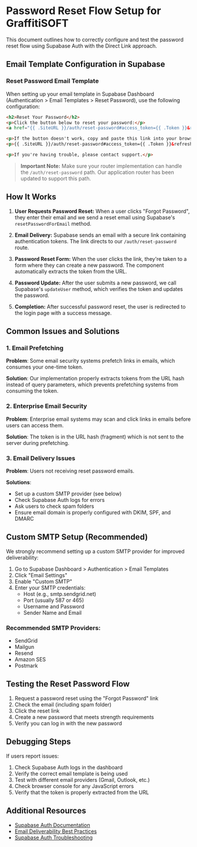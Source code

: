# Password Reset Flow Setup for GraffitiSOFT

This document outlines how to correctly configure and test the password reset flow using Supabase Auth with the Direct Link approach.

## Email Template Configuration in Supabase

### Reset Password Email Template

When setting up your email template in Supabase Dashboard (Authentication > Email Templates > Reset Password), use the following configuration:

```html
<h2>Reset Your Password</h2>
<p>Click the button below to reset your password:</p>
<a href="{{ .SiteURL }}/auth/reset-password#access_token={{ .Token }}&refresh_token={{ .RefreshToken }}&expires_in={{ .ExpiresIn }}&token_type=bearer&type=recovery">Reset Password</a>

<p>If the button doesn't work, copy and paste this link into your browser:</p>
<p>{{ .SiteURL }}/auth/reset-password#access_token={{ .Token }}&refresh_token={{ .RefreshToken }}&expires_in={{ .ExpiresIn }}&token_type=bearer&type=recovery</p>

<p>If you're having trouble, please contact support.</p>
```

> **Important Note:** Make sure your router implementation can handle the `/auth/reset-password` path. Our application router has been updated to support this path.

## How It Works

1. **User Requests Password Reset:** When a user clicks "Forgot Password", they enter their email and we send a reset email using Supabase's `resetPasswordForEmail` method.

2. **Email Delivery:** Supabase sends an email with a secure link containing authentication tokens. The link directs to our `/auth/reset-password` route.

3. **Password Reset Form:** When the user clicks the link, they're taken to a form where they can create a new password. The component automatically extracts the token from the URL.

4. **Password Update:** After the user submits a new password, we call Supabase's `updateUser` method, which verifies the token and updates the password.

5. **Completion:** After successful password reset, the user is redirected to the login page with a success message.

## Common Issues and Solutions

### 1. Email Prefetching

**Problem**: Some email security systems prefetch links in emails, which consumes your one-time token.

**Solution**: Our implementation properly extracts tokens from the URL hash instead of query parameters, which prevents prefetching systems from consuming the token.

### 2. Enterprise Email Security

**Problem**: Enterprise email systems may scan and click links in emails before users can access them.

**Solution**: The token is in the URL hash (fragment) which is not sent to the server during prefetching.

### 3. Email Delivery Issues

**Problem**: Users not receiving reset password emails.

**Solutions**:
- Set up a custom SMTP provider (see below)
- Check Supabase Auth logs for errors
- Ask users to check spam folders
- Ensure email domain is properly configured with DKIM, SPF, and DMARC

## Custom SMTP Setup (Recommended)

We strongly recommend setting up a custom SMTP provider for improved deliverability:

1. Go to Supabase Dashboard > Authentication > Email Templates
2. Click "Email Settings"
3. Enable "Custom SMTP"
4. Enter your SMTP credentials:
   - Host (e.g., smtp.sendgrid.net)
   - Port (usually 587 or 465)
   - Username and Password
   - Sender Name and Email

### Recommended SMTP Providers:
- SendGrid
- Mailgun
- Resend
- Amazon SES
- Postmark

## Testing the Reset Password Flow

1. Request a password reset using the "Forgot Password" link
2. Check the email (including spam folder)
3. Click the reset link
4. Create a new password that meets strength requirements
5. Verify you can log in with the new password

## Debugging Steps

If users report issues:

1. Check Supabase Auth logs in the dashboard
2. Verify the correct email template is being used
3. Test with different email providers (Gmail, Outlook, etc.)
4. Check browser console for any JavaScript errors
5. Verify that the token is properly extracted from the URL

## Additional Resources

- [Supabase Auth Documentation](https://supabase.com/docs/guides/auth)
- [Email Deliverability Best Practices](https://supabase.com/docs/guides/auth/auth-smtp)
- [Supabase Auth Troubleshooting](https://supabase.com/docs/guides/troubleshooting/how-do-you-troubleshoot-nextjs---supabase-auth-issues-riMCZV) 